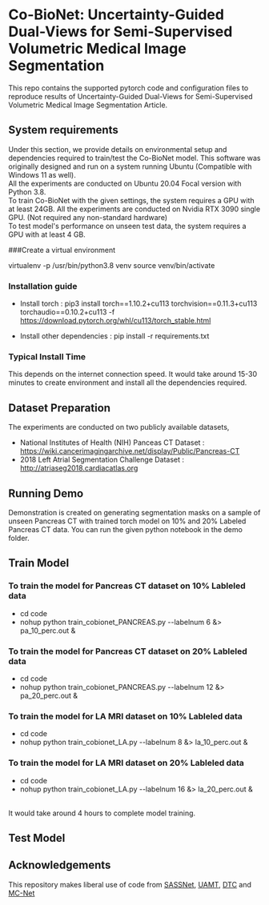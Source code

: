 # Co-BioNet: Uncertainty-Guided Dual-Views for Semi-Supervised Volumetric  Medical Image Segmentation
This repo contains the supported pytorch code and configuration files to reproduce results of Uncertainty-Guided Dual-Views for Semi-Supervised Volumetric Medical Image Segmentation Article.



## System requirements
Under this section, we provide details on environmental setup and dependencies required to train/test the Co-BioNet model.
This software was originally designed and run on a system running Ubuntu (Compatible with Windows 11 as well).
<br>
All the experiments are conducted on Ubuntu 20.04 Focal version with Python 3.8.
<br>
To train Co-BioNet with the given settings, the system requires a GPU with at least 24GB. All the experiments are conducted on Nvidia RTX 3090 single GPU.
(Not required any non-standard hardware)
<br>
To test model's performance on unseen test data, the system requires a GPU with at least 4 GB.

###Create a virtual environment

virtualenv -p /usr/bin/python3.8 venv
source venv/bin/activate

### Installation guide 

- Install torch : 
pip3 install torch==1.10.2+cu113 torchvision==0.11.3+cu113 torchaudio==0.10.2+cu113 -f https://download.pytorch.org/whl/cu113/torch_stable.html

- Install other dependencies : 
pip install -r requirements.txt

### Typical Install Time 
This depends on the internet connection speed. It would take around 15-30 minutes to create environment and install all the dependencies required.


## Dataset Preparation
The experiments are conducted on two publicly available datasets,
- National Institutes of Health (NIH) Panceas CT Dataset : https://wiki.cancerimagingarchive.net/display/Public/Pancreas-CT
- 2018 Left Atrial Segmentation Challenge Dataset : http://atriaseg2018.cardiacatlas.org

## Running Demo
Demonstration is created on generating segmentation masks on a sample of unseen Pancreas CT with trained torch model on 10% and 20% Labeled Pancreas CT data. You can run the given python notebook in the demo folder.

## Train Model
### To train the model for Pancreas CT dataset on 10% Lableled data
- cd code
- nohup python train_cobionet_PANCREAS.py --labelnum 6 &> pa_10_perc.out &

### To train the model for Pancreas CT dataset on 20% Lableled data
- cd code
- nohup python train_cobionet_PANCREAS.py --labelnum 12 &> pa_20_perc.out &

### To train the model for LA MRI dataset on 10% Lableled data
- cd code
- nohup python train_cobionet_LA.py --labelnum 8 &> la_10_perc.out &

### To train the model for LA MRI dataset on 20% Lableled data
- cd code
- nohup python train_cobionet_LA.py --labelnum 16 &> la_20_perc.out &

<br>
It would take around 4 hours to complete model training.

## Test Model


## Acknowledgements

This repository makes liberal use of code from [SASSNet](https://github.com/kleinzcy/SASSnet), [UAMT](https://github.com/yulequan/UA-MT), [DTC](https://github.com/HiLab-git/DTC) and [MC-Net](https://github.com/ycwu1997/MC-Net/)

